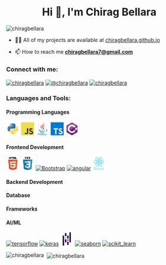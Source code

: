 <h1 align="center">Hi 👋, I'm Chirag Bellara</h1>
<p align="left"> <img src="https://komarev.com/ghpvc/?username=chiragbellara&label=Profile%20views&color=0e75b6&style=flat" alt="chiragbellara" /> </p>

- 👨‍💻 All of my projects are available at [chiragbellara.github.io](chiragbellara.github.io)

- 📫 How to reach me **chiragbellara7@gmail.com**

<h3 align="left">Connect with me:</h3>
<p align="left">
  <a href="https://linkedin.com/in/chiragbellara" target="blank"><img align="center" src="https://raw.githubusercontent.com/rahuldkjain/github-profile-readme-generator/master/src/images/icons/Social/linked-in-alt.svg" alt="chiragbellara" height="30" width="40" /></a>
  <a href="https://medium.com/@chiragbellara" target="blank"><img align="center" src="https://raw.githubusercontent.com/rahuldkjain/github-profile-readme-generator/master/src/images/icons/Social/medium.svg" alt="@chiragbellara" height="30" width="40" /></a>
  <a href="https://www.leetcode.com/chiragbellara" target="blank"><img align="center" src="https://raw.githubusercontent.com/rahuldkjain/github-profile-readme-generator/master/src/images/icons/Social/leet-code.svg" alt="chiragbellara" height="30" width="40" /></a>
</p>

<h3 align="left">Languages and Tools:</h3>

<h4 align="left">Programming Languages</h4>
  <p align="left">
    <a href="https://www.python.org" target="_blank" rel="noreferrer"><img src="https://raw.githubusercontent.com/devicons/devicon/master/icons/python/python-original.svg" alt="python" width="36" height="36"/></a>
    <a href="https://developer.mozilla.org/en-US/docs/Web/JavaScript" target="_blank" rel="noreferrer"><img src="https://raw.githubusercontent.com/devicons/devicon/master/icons/javascript/javascript-original.svg" alt="javascript" width="36" height="36"/></a>
    <a href="https://www.java.com" target="_blank" rel="noreferrer"><img src="https://raw.githubusercontent.com/devicons/devicon/master/icons/java/java-original.svg" alt="java" width="36" height="36"/></a>
    <a href="https://www.typescriptlang.org/" target="_blank" rel="noreferrer"><img src="https://raw.githubusercontent.com/devicons/devicon/master/icons/typescript/typescript-original.svg" alt="typescript" width="36" height="36"/></a>
    <a href="https://www.w3schools.com/cs/" target="_blank" rel="noreferrer"><img src="https://raw.githubusercontent.com/devicons/devicon/master/icons/csharp/csharp-original.svg" alt="csharp" width="36" height="36"/></a>
  </p>

<h4 align="left">Frontend Development</h4>
  <p align="left">
    <a href="https://www.w3.org/html/" target="_blank" rel="noreferrer"><img src="https://raw.githubusercontent.com/devicons/devicon/master/icons/html5/html5-original-wordmark.svg" alt="html5" width="36" height="36" /></a>
    <a href="https://www.w3schools.com/css/" target="_blank" rel="noreferrer"><img src="https://raw.githubusercontent.com/devicons/devicon/master/icons/css3/css3-original-wordmark.svg" alt="css3" width="36" height="36" /></a>
    <a href="https://getbootstrap.com/" target="_blank" rel="noreferrer"><img src="https://raw.githubusercontent.com/danielcranney/readme-generator/main/public/icons/skills/bootstrap-colored.svg" width="36" height="36" alt="Bootstrap" /></a>
    <a href="https://angular.io" target="_blank" rel="noreferrer"><img src="https://angular.io/assets/images/logos/angular/angular.svg" alt="angular" width="36" height="36"/></a>
    <a href="https://reactjs.org/" target="_blank" rel="noreferrer"><img src="https://raw.githubusercontent.com/devicons/devicon/master/icons/react/react-original-wordmark.svg" alt="react" width="36" height="36"/></a>
  </p>
<h4 align="left">Backend Development</h4>
  <p align="left">
    
  </p>
<h4 align="left">Database</h4>
  <p align="left">
    
  </p>
<h4 align="left">Frameworks</h4>
  <p align="left">
    
  </p>

<h4 align="left">AI/ML</h4>
  <p align="left">
    <a href="https://www.tensorflow.org" target="_blank" rel="noreferrer"><img src="https://www.vectorlogo.zone/logos/tensorflow/tensorflow-icon.svg" alt="tensorflow" width="36" height="36" /></a>
    <a href="https://keras.io" target="_blank" rel="noreferrer"><img src="https://github.com/valohai/ml-logos/blob/master/keras.svg" alt="keras" width="36" height="36" /></a>
    <a href="https://pandas.pydata.org/" target="_blank" rel="noreferrer"><img src="https://raw.githubusercontent.com/devicons/devicon/2ae2a900d2f041da66e950e4d48052658d850630/icons/pandas/pandas-original.svg" alt="pandas" width="36" height="36" /></a>
    <a href="https://seaborn.pydata.org/" target="_blank" rel="noreferrer"><img src="https://seaborn.pydata.org/_images/logo-mark-lightbg.svg" alt="seaborn" width="36" height="36" /></a>
    <a href="https://scikit-learn.org/" target="_blank" rel="noreferrer"><img src="https://upload.wikimedia.org/wikipedia/commons/0/05/Scikit_learn_logo_small.svg" alt="scikit_learn" width="36" height="36" /></a>
  </p>

<p>
  <img align="left" src="https://github-readme-stats.vercel.app/api/top-langs?username=chiragbellara&show_icons=true&locale=en&layout=compact" alt="chiragbellara" />
</p>

<p>&nbsp;
  <img align="center" src="https://github-readme-stats.vercel.app/api?username=chiragbellara&show_icons=true&locale=en" alt="chiragbellara" />
</p>
